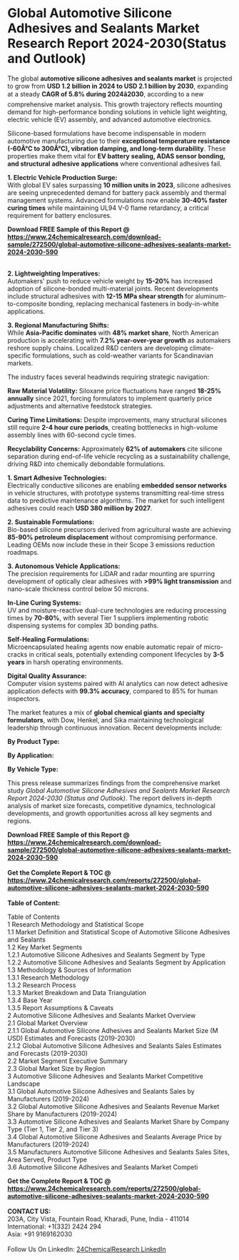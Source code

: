 <h1>Global Automotive Silicone Adhesives and Sealants Market Research Report 2024-2030(Status and Outlook)</h1><p>The global <strong>automotive silicone adhesives and sealants market</strong> is projected to grow from <strong>USD 1.2 billion in 2024 to USD 2.1 billion by 2030</strong>, expanding at a steady <strong>CAGR of 5.8% during 2024â2030</strong>, according to a new comprehensive market analysis. This growth trajectory reflects mounting demand for high-performance bonding solutions in vehicle light weighting, electric vehicle (EV) assembly, and advanced automotive electronics.</p><p>Silicone-based formulations have become indispensable in modern automotive manufacturing due to their <strong>exceptional temperature resistance (-60Â°C to 300Â°C), vibration damping, and long-term durability</strong>. These properties make them vital for <strong>EV battery sealing, ADAS sensor bonding, and structural adhesive applications</strong> where conventional adhesives fail.</p><p><strong>1. Electric Vehicle Production Surge:</strong><br>
With global EV sales surpassing <strong>10 million units in 2023</strong>, silicone adhesives are seeing unprecedented demand for battery pack assembly and thermal management systems. Advanced formulations now enable <strong>30-40% faster curing times</strong> while maintaining UL94 V-0 flame retardancy, a critical requirement for battery enclosures.</p><div><b>Download FREE Sample of this Report @ 
            <a href="https://www.24chemicalresearch.com/download-sample/272500/global-automotive-silicone-adhesives-sealants-market-2024-2030-590">
            https://www.24chemicalresearch.com/download-sample/272500/global-automotive-silicone-adhesives-sealants-market-2024-2030-590</a></b></div><br><p><strong>2. Lightweighting Imperatives:</strong><br>
Automakers' push to reduce vehicle weight by <strong>15-20%</strong> has increased adoption of silicone-bonded multi-material joints. Recent developments include structural adhesives with <strong>12-15 MPa shear strength</strong> for aluminum-to-composite bonding, replacing mechanical fasteners in body-in-white applications.</p><p><strong>3. Regional Manufacturing Shifts:</strong><br>
While <strong>Asia-Pacific dominates</strong> with <strong>48% market share</strong>, North American production is accelerating with <strong>7.2% year-over-year growth</strong> as automakers reshore supply chains. Localized R&amp;D centers are developing climate-specific formulations, such as cold-weather variants for Scandinavian markets.</p><p>The industry faces several headwinds requiring strategic navigation:</p><p><strong>Raw Material Volatility:</strong> Siloxane price fluctuations have ranged <strong>18-25% annually</strong> since 2021, forcing formulators to implement quarterly price adjustments and alternative feedstock strategies.</p><p><strong>Curing Time Limitations:</strong> Despite improvements, many structural silicones still require <strong>2-4 hour cure periods</strong>, creating bottlenecks in high-volume assembly lines with 60-second cycle times.</p><p><strong>Recyclability Concerns:</strong> Approximately <strong>62% of automakers</strong> cite silicone separation during end-of-life vehicle recycling as a sustainability challenge, driving R&amp;D into chemically debondable formulations.</p><p><strong>1. Smart Adhesive Technologies:</strong><br>
Electrically conductive silicones are enabling <strong>embedded sensor networks</strong> in vehicle structures, with prototype systems transmitting real-time stress data to predictive maintenance algorithms. The market for such intelligent adhesives could reach <strong>USD 380 million by 2027</strong>.</p><p><strong>2. Sustainable Formulations:</strong><br>
Bio-based silicone precursors derived from agricultural waste are achieving <strong>85-90% petroleum displacement</strong> without compromising performance. Leading OEMs now include these in their Scope 3 emissions reduction roadmaps.</p><p><strong>3. Autonomous Vehicle Applications: </strong><br>
The precision requirements for LiDAR and radar mounting are spurring development of optically clear adhesives with <strong>&gt;99% light transmission</strong> and nano-scale thickness control below 50 microns.</p><p><strong>In-Line Curing Systems:</strong><br>
	UV and moisture-reactive dual-cure technologies are reducing processing times by <strong>70-80%</strong>, with several Tier 1 suppliers implementing robotic dispensing systems for complex 3D bonding paths.</p><p><strong>Self-Healing Formulations:</strong><br>
	Microencapsulated healing agents now enable automatic repair of micro-cracks in critical seals, potentially extending component lifecycles by <strong>3-5 years</strong> in harsh operating environments.</p><p><strong>Digital Quality Assurance:</strong><br>
	Computer vision systems paired with AI analytics can now detect adhesive application defects with <strong>99.3% accuracy</strong>, compared to 85% for human inspectors.</p><p>The market features a mix of <strong>global chemical giants and specialty formulators</strong>, with Dow, Henkel, and Sika maintaining technological leadership through continuous innovation. Recent developments include:</p><p><strong>By Product Type:</strong></p><p><strong>By Application:</strong></p><p><strong>By Vehicle Type:</strong></p><p>This press release summarizes findings from the comprehensive market study <em>Global Automotive Silicone Adhesives and Sealants Market Research Report 2024-2030 (Status and Outlook)</em>. The report delivers in-depth analysis of market size forecasts, competitive dynamics, technological developments, and growth opportunities across all key segments and regions.</p><div><b>Download FREE Sample of this Report @ 
            <a href="https://www.24chemicalresearch.com/download-sample/272500/global-automotive-silicone-adhesives-sealants-market-2024-2030-590">
            https://www.24chemicalresearch.com/download-sample/272500/global-automotive-silicone-adhesives-sealants-market-2024-2030-590</a></b></div><br><div><b>Get the Complete Report & TOC @ 
            <a href="https://www.24chemicalresearch.com/reports/272500/global-automotive-silicone-adhesives-sealants-market-2024-2030-590">
            https://www.24chemicalresearch.com/reports/272500/global-automotive-silicone-adhesives-sealants-market-2024-2030-590</a></b></div><br>
            <b>Table of Content:</b><p>Table of Contents<br />
1 Research Methodology and Statistical Scope<br />
1.1 Market Definition and Statistical Scope of Automotive Silicone Adhesives and Sealants<br />
1.2 Key Market Segments<br />
1.2.1 Automotive Silicone Adhesives and Sealants Segment by Type<br />
1.2.2 Automotive Silicone Adhesives and Sealants Segment by Application<br />
1.3 Methodology & Sources of Information<br />
1.3.1 Research Methodology<br />
1.3.2 Research Process<br />
1.3.3 Market Breakdown and Data Triangulation<br />
1.3.4 Base Year<br />
1.3.5 Report Assumptions & Caveats<br />
2 Automotive Silicone Adhesives and Sealants Market Overview<br />
2.1 Global Market Overview<br />
2.1.1 Global Automotive Silicone Adhesives and Sealants Market Size (M USD) Estimates and Forecasts (2019-2030)<br />
2.1.2 Global Automotive Silicone Adhesives and Sealants Sales Estimates and Forecasts (2019-2030)<br />
2.2 Market Segment Executive Summary<br />
2.3 Global Market Size by Region<br />
3 Automotive Silicone Adhesives and Sealants Market Competitive Landscape<br />
3.1 Global Automotive Silicone Adhesives and Sealants Sales by Manufacturers (2019-2024)<br />
3.2 Global Automotive Silicone Adhesives and Sealants Revenue Market Share by Manufacturers (2019-2024)<br />
3.3 Automotive Silicone Adhesives and Sealants Market Share by Company Type (Tier 1, Tier 2, and Tier 3)<br />
3.4 Global Automotive Silicone Adhesives and Sealants Average Price by Manufacturers (2019-2024)<br />
3.5 Manufacturers Automotive Silicone Adhesives and Sealants Sales Sites, Area Served, Product Type<br />
3.6 Automotive Silicone Adhesives and Sealants Market Competi</p><div><b>Get the Complete Report & TOC @ 
            <a href="https://www.24chemicalresearch.com/reports/272500/global-automotive-silicone-adhesives-sealants-market-2024-2030-590">
            https://www.24chemicalresearch.com/reports/272500/global-automotive-silicone-adhesives-sealants-market-2024-2030-590</a></b></div><br><b>CONTACT US:</b><br>
            203A, City Vista, Fountain Road, Kharadi, Pune, India - 411014<br>
            International: +1(332) 2424 294<br>
            Asia: +91 9169162030 <br><br>
            Follow Us On LinkedIn: <a href="https://www.linkedin.com/company/24chemicalresearch/">24ChemicalResearch LinkedIn</a>